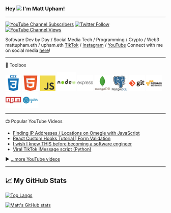 ### Hey <img src="https://raw.githubusercontent.com/MartinHeinz/MartinHeinz/master/wave.gif" width="30px"> I'm Matt Upham!

---

[![YouTube Channel Subscribers](https://img.shields.io/youtube/channel/subscribers/UCARXVHuf1Ca_PfPPpX1SjSw?label=People%20subscribed%20to%20my%20channel&style=social)](https://www.youtube.com/channel/UCARXVHuf1Ca_PfPPpX1SjSw?sub_confirmation=1) [![Twitter Follow](https://img.shields.io/twitter/follow/mattupham_?label=People%20following%20me%20on%20Twitter&style=social)](https://twitter.com/intent/follow?screen_name=mattupham_) [![YouTube Channel Views](https://img.shields.io/youtube/channel/views/UCARXVHuf1Ca_PfPPpX1SjSw?label=Total%20views%20on%20my%20channel&style=social)](https://www.youtube.com/channel/UCARXVHuf1Ca_PfPPpX1SjSw?sub_confirmation=1)


Software Dev by Day / Social Media
Tech / Programming / Crypto / Web3
mattupham.eth / upham.eth
[TikTok](https://link.mattupham.com/tiktok) / [Instagram](https://link.mattupham.com/instagram) / [YouTube](https://link.mattupham.com/youtube)
Connect with me on social media [here](https://links.mattupham.com)!

---

🧰 Toolbox

<img src="https://github.com/devicons/devicon/blob/master/icons/css3/css3-plain-wordmark.svg" alt="CSS" width="50" height="50"/> <img src="https://github.com/devicons/devicon/blob/master/icons/html5/html5-original.svg" alt="HTML" width="50" height="50"/>
<img src="https://github.com/devicons/devicon/blob/master/icons/javascript/javascript-original.svg" alt="JavaScript" width="50" height="50"/>
<img src="https://github.com/devicons/devicon/blob/master/icons/nodejs/nodejs-original-wordmark.svg" alt="NodeJS" width="60" height="60"/>
<img src="https://github.com/devicons/devicon/blob/master/icons/express/express-original-wordmark.svg" alt="ExpressJS" width="50" height="50"/>
<img src="https://github.com/devicons/devicon/blob/master/icons/mongodb/mongodb-original-wordmark.svg" alt="MongoDB" width="50" height="50"/>
<img src="https://github.com/devicons/devicon/blob/master/icons/postgresql/postgresql-original-wordmark.svg" alt="PostgreSQL" width="50" height="50"/>
<img src="https://github.com/devicons/devicon/blob/master/icons/git/git-original-wordmark.svg" alt="Git" width="50" height="50"/>
<img src="https://github.com/devicons/devicon/blob/master/icons/amazonwebservices/amazonwebservices-original-wordmark.svg" alt="AWS" width="50" height="50"/>
<img src="https://github.com/devicons/devicon/blob/master/icons/npm/npm-original-wordmark.svg" alt="npm" width="50" height="50"/> <img src="https://github.com/devicons/devicon/blob/master/icons/yarn/yarn-original-wordmark.svg" alt="yarn" width="50" height="50"/>

---

📺 Popular YouTube Videos

<!-- YOUTUBE-VIDEOS-LIST:START -->

- [Finding IP Addresses / Locations on Omegle with JavaScript](https://www.youtube.com/watch?v=fN9cWpY5zUc&t=1s)
- [React Custom Hooks Tutorial | Form Validation](https://www.youtube.com/watch?v=SXIfnNvYrZE&t=19s)
- [I wish I knew THIS before becoming a software engineer](https://www.youtube.com/watch?v=LySe0vC99hM&t=20s)
- [Viral TikTok iMessage script (Python)](https://www.youtube.com/watch?v=wEkkZBY2Ja4)
<!-- YOUTUBE-VIDEOS-LIST:END -->

▶ [...more YouTube videos](https://www.youtube.com/channel/UCARXVHuf1Ca_PfPPpX1SjSw?sub_confirmation=1)

---

## &#x1f4c8; My GitHub Stats

[![Top Langs](https://github-readme-stats.vercel.app/api/top-langs/?username=mattupham&hide=shell&theme=radical)](https://github.com/mattupham)

[![Matt's GitHub stats](https://github-readme-stats.vercel.app/api?username=mattupham&theme=radical)](https://github.com/mattupham)
